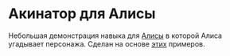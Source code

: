 # Акинатор для Алисы

Небольшая демонстрация навыка для [Алисы](https://yandex.ru/alice) в которой Алиса угадывает персонажа.
Сделан на основе [этих](https://github.com/yandex/alice-skills) примеров.
